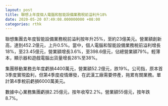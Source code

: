 ```yaml
---
layout: post
title: 聯想上年度個人電腦和智能設備業務稅前溢利升18%
date: 2020-05-20 07:49:08.000000000 +08:00
categories: rthk
---
```


聯想集團去年度智能設備業務稅前溢利按年升25%，至約23億美元。營業額創新高，達到452.2億元，上升0.5%。當中，個人電腦和智能設備業務稅前溢利增長18%，至23.45億元，營業額增長3.6%，至398.6億元，佔總營業額79%。輕薄本，顯示器和遊戲電腦出貨量增長28%至38%。

集團移動業務去年度虧損4400萬元，營業額52.2億元，跌19%。公司指，原本首3季度實現盈利，但第4季度疫情爆發，在武漢工廠需要停產，拖累有關業務。單計第4季稅前虧損6000萬美元。

數據中心業務集團虧損2.25億元，按年收窄2.2%。營業額55億元，按年跌8.7%。
